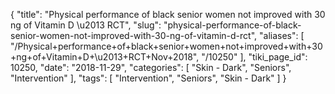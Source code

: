 {
    "title": "Physical performance of black senior women not improved with 30 ng of Vitamin D \u2013 RCT",
    "slug": "physical-performance-of-black-senior-women-not-improved-with-30-ng-of-vitamin-d-rct",
    "aliases": [
        "/Physical+performance+of+black+senior+women+not+improved+with+30+ng+of+Vitamin+D+\u2013+RCT+Nov+2018",
        "/10250"
    ],
    "tiki_page_id": 10250,
    "date": "2018-11-29",
    "categories": [
        "Skin - Dark",
        "Seniors",
        "Intervention"
    ],
    "tags": [
        "Intervention",
        "Seniors",
        "Skin - Dark"
    ]
}